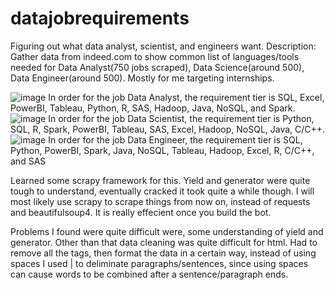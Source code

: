 # datajobrequirements
Figuring out what data analyst, scientist, and engineers want.
Description: Gather data from indeed.com to show common list of languages/tools needed for Data Analyst(750 jobs scraped), Data Science(around 500), Data Engineer(around 500). Mostly for me targeting internships.

![image](https://user-images.githubusercontent.com/78574889/110703445-a5bc4500-81a8-11eb-87ab-6078b031134a.png)
In order for the job Data Analyst, the requirement tier is SQL, Excel, PowerBI, Tableau, Python, R, SAS, Hadoop, Java, NoSQL, and Spark.
![image](https://user-images.githubusercontent.com/78574889/110703461-ab198f80-81a8-11eb-901e-6c7b910b7c03.png)
In order for the job Data Scientist, the requirement tier is Python, SQL, R, Spark, PowerBI, Tableau, SAS, Excel, Hadoop, NoSQL, Java, C/C++.
![image](https://user-images.githubusercontent.com/78574889/110703500-b8367e80-81a8-11eb-87fa-4dbff085d0de.png)
In order for the job Data Engineer, the requirement tier is SQL, Python, PowerBI, Spark, Java, NoSQL, Tableau, Hadoop, Excel, R, C/C++, and SAS

Learned some scrapy framework for this. Yield and generator were quite tough to understand, eventually cracked it took quite a while though. I will most likely use scrapy to scrape things from now on, instead of requests and beautifulsoup4. It is really effecient once you build the bot.

Problems I found were quite difficult were, some understanding of yield and generator. Other than that data cleaning was quite difficult for html. Had to remove all the tags, then format the data in a certain way, instead of using spaces I used | to deliminate paragraphs/sentences, since using spaces can cause words to be combined after a sentence/paragraph ends.
